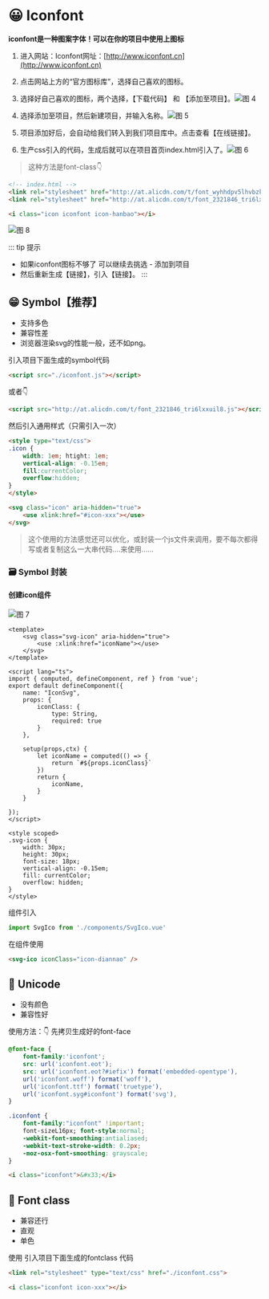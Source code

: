 # 😀 Iconfont

**iconfont是一种图案字体！可以在你的项目中使用上图标**

1. 进入网站：Iconfont网址：[http://www.iconfont.cn](http://www.iconfont.cn)
1. 点击网站上方的“官方图标库”，选择自己喜欢的图标。
1. 选择好自己喜欢的图标，两个选择，【下载代码】 和 【添加至项目】。![图 4](img/d0c1e4249ec360467b74689bab893c5819e18f4c6bdf06e74e19c88db93d3915.png)  

1. 选择添加至项目，然后新建项目，并输入名称。![图 5](img/283c4cc54c3e4722a9d29839521c9224a4c64dbc9e6c485bc244a6904c61d0c7.png)  

1. 项目添加好后，会自动给我们转入到我们项目库中。点击查看【在线链接】。
1. 生产css引入的代码，生成后就可以在项目首页index.html引入了。![图 6](img/034ca3a054509e555ad0b07b86f5bbd3553d315bf7c55ba297abf007332e11ef.png)  

> 这种方法是font-class👇

```html
<!-- index.html -->
<link rel="stylesheet" href="http://at.alicdn.com/t/font_wyhhdpv5lhvbzkt9.css">
<link rel="stylesheet" href="http://at.alicdn.com/t/font_2321846_tri6lxxuil8.css">
```

```html
<i class="icon iconfont icon-hanbao"></i>
```
![图 8](img/16a58f82f0d810d60576c62c685db7542f7a7440b8c95dd40dd22ce55dab0635.png)  


::: tip 提示
- 如果iconfont图标不够了 可以继续去挑选 - 添加到项目
- 然后重新生成【链接】，引入【链接】。
:::
  
## 😁 Symbol【推荐】

- 支持多色
- 兼容性差 
- 浏览器渲染svg的性能一般，还不如png。

引入项目下面生成的symbol代码
```html
<script src="./iconfont.js"></script>
```
或者👇
```html
<script src="http://at.alicdn.com/t/font_2321846_tri6lxxuil8.js"></script>
```
然后引入通用样式（只需引入一次）
```html
<style type="text/css">
.icon {
    width: 1em; htight: 1em;
    vertical-align: -0.15em;
    fill:currentColor;
    overflow:hidden;
}
</style>
```
```html
<svg class="icon" aria-hidden="true">
    <use xlink:href="#icon-xxx"></use>
</svg>
```
> 这个使用的方法感觉还可以优化，或封装一个js文件来调用，要不每次都得写或者复制这么一大串代码....来使用......

### 🗃️ Symbol 封装
#### 创建icon组件
![图 7](img/016072ae6ad1d2dd096beb248cb734f86144cf13f31d56a2aefd104f13fdd64f.png)  
```vue
<template>
    <svg class="svg-icon" aria-hidden="true">
        <use :xlink:href="iconName"></use>
    </svg>
</template>

<script lang="ts">
import { computed, defineComponent, ref } from 'vue';
export default defineComponent({
    name: "IconSvg",
    props: {
        iconClass: {
            type: String,
            required: true
        }
    },

    setup(props,ctx) {
        let iconName = computed(() => {
            return `#${props.iconClass}`
        })
        return {
            iconName,
        }
    }

});
</script>

<style scoped>
.svg-icon {
    width: 30px;
    height: 30px;
    font-size: 18px;
    vertical-align: -0.15em;
    fill: currentColor;
    overflow: hidden;
}
</style>
```
组件引入
```js
import SvgIco from './components/SvgIco.vue'
```
在组件使用
```html
<svg-ico iconClass="icon-diannao" />
```

## 🔳 Unicode

- 没有颜色
- 兼容性好

使用方法：👇 先拷贝生成好的font-face
```css
@font-face {
    font-family:'iconfont';
    src: url('iconfont.eot');
    src: url('iconfont.eot?#iefix') format('embedded-opentype'),
    url('iconfont.woff') format('woff'),
    url('iconfont.ttf') format('truetype'),
    url('iconfont.syg#iconfont') format('svg'),
}
```
```css
.iconfont {
    font-family:"iconfont" !important;
    font-sizeL16px; font-style:normal;
    -webkit-font-smoothing:antialiased;
    -webkit-text-stroke-width: 0.2px;
    -moz-osx-font-smoothing: grayscale;
}
```
```html
<i class="iconfont">&#x33;</i>
```
## 🔲 Font class

- 兼容还行
- 直观
- 单色

使用 引入项目下面生成的fontclass 代码
```html
<link rel="stylesheet" type="text/css" href="./iconfont.css">
```
```html
<i class="iconfont icon-xxx"></i>
```
